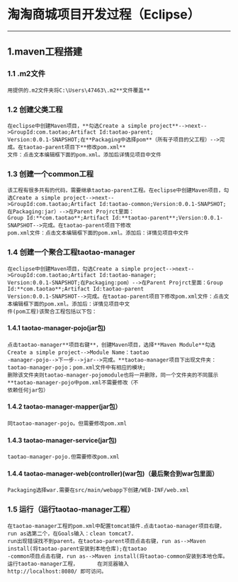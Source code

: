 # 淘淘商城项目开发过程（Eclipse）
* * *
## 1.maven工程搭建
### 1.1 .m2文件
	用提供的.m2文件夹将C:\Users\47463\.m2**文件覆盖**
### 1.2 创建父类工程
	在eclipse中创建Maven项目，**勾选Create a simple project**-->next-->GroupId:com.taotao;Artifact Id:taotao-parent;
	Version:0.0.1-SNAPSHOT;在**Packaging中选择pom**（所有子项目的父工程）-->完成。在taotao-parent项目下**修改pom.xml**
	文件：点击文本编辑框下面的pom.xml。添加后详情见项目中文件
### 1.3 创建一个common工程
	该工程有很多共有的代码，需要继承taotao-parent工程。在eclipse中创建Maven项目，勾选Create a simple project-->next-- 
	>GroupId:com.taotao;Artifact Id:taotao-common;Version:0.0.1-SNAPSHOT;在Packaging:jar）-->在Parent Projrct里面：
	Group Id:**com.taotao**;Artifact Id:**taotao-parent**;Version:0.0.1-SNAPSHOT-->完成。在taotao-parent项目下修改
	pom.xml文件：点击文本编辑框下面的pom.xml。添加后：详情见项目中文件

### 1.4 创建一个聚合工程taotao-manager
	在eclipse中创建Maven项目，勾选Create a simple project-->next-->GroupId:com.taotao;Artifact Id:taotao-manager;
	Version:0.0.1-SNAPSHOT;在Packaging:pom）-->在Parent Projrct里面：Group Id:**com.taotao**;Artifact Id:taotao-parent
	Version:0.0.1-SNAPSHOT-->完成。在taotao-parent项目下修改pom.xml文件：点击文本编辑框下面的pom.xml。添加后：详情见项目中文
	件(pom工程)该聚合工程包括以下包：
#### 1.4.1 taotao-manager-pojo(jar包)
	点击taotao-manager**项目右键**，创建Maven项目，选择**Maven Module**勾选Create a simple project-->Module Name：taotao
	-manager-pojo-->下一步-->jar-->完成。**taotao-manager项目下出现文件夹：taotao-manager-pojo；pom.xml文件中有相应的模块;
	删除该文件夹则taotao-manager-pojomodule也将一并删除，同一个文件夹的不同展示**taotao-manager-pojo中pom.xml不需要修改（不
	依赖任何jar包）
#### 1.4.2 taotao-manager-mapper(jar包）
	同taotao-manager-pojo。但需要修改pom.xml
#### 1.4.3 taotao-manager-service(jar包)
	taotao-manager-pojo.但需要修改pom.xml
#### 1.4.4 taotao-manager-web(controller)(war包)（最后聚合到war包里面）
	Packaging选择war.需要在src/main/webapp下创建/WEB-INF/web.xml

### 1.5 运行（运行taotao-manager工程）
	在taotao-manager工程的pom.xml中配置tomcat插件.点击taotao-manager项目右键，run as选第二个，在Goals输入：clean tomcat7.
	run出现错误找不到parent。在taotao-parent项目点击右键，run as-->Maven install(将taotao-parent安装到本地仓库);在taotao
	-common项目点击右键，run as-->Maven install(将taotao-common安装到本地仓库。运行taotao-manager工程，      在浏览器输入            	
	http://localhost:8080/ 即可访问。
